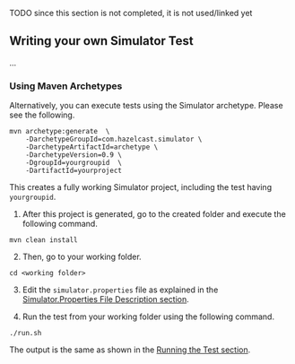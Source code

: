 
TODO since this section is not completed, it is not used/linked yet 

## Writing your own Simulator Test

...

### Using Maven Archetypes

Alternatively, you can execute tests using the Simulator archetype. Please see the following.

```
mvn archetype:generate  \
    -DarchetypeGroupId=com.hazelcast.simulator \
    -DarchetypeArtifactId=archetype \
    -DarchetypeVersion=0.9 \
    -DgroupId=yourgroupid  \
    -DartifactId=yourproject
```

This creates a fully working Simulator project, including the test having `yourgroupid`.

1. After this project is generated, go to the created folder and execute the following command.

  ```
  mvn clean install
  ```

2. Then, go to your working folder.

  ```
  cd <working folder>
  ```

3. Edit the `simulator.properties` file as explained in the [Simulator.Properties File Description section](#simulator-properties-file-description).

4. Run the test from your working folder using the following command.

  ```
  ./run.sh
  ```

The output is the same as shown in the [Running the Test section](#running-the-test).
